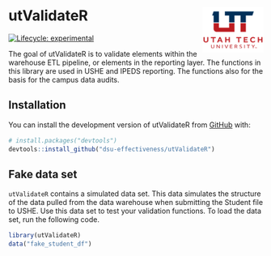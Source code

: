 
<!-- README.md is generated from README.Rmd. Please edit that file -->

# utValidateR <img src="man/figures/README-ut_ie_logo.png" align="right" width="120" />

<!-- badges: start -->

[![Lifecycle:
experimental](https://img.shields.io/badge/lifecycle-experimental-orange.svg)](https://lifecycle.r-lib.org/articles/stages.html#experimental)
<!-- badges: end -->

The goal of utValidateR is to validate elements within the warehouse ETL
pipeline, or elements in the reporting layer. The functions in this
library are used in USHE and IPEDS reporting. The functions also for the
basis for the campus data audits.

## Installation

You can install the development version of utValidateR from
[GitHub](https://github.com/) with:

``` r
# install.packages("devtools")
devtools::install_github("dsu-effectiveness/utValidateR")
```

## Fake data set

`utValidateR` contains a simulated data set. This data simulates the
structure of the data pulled from the data warehouse when submitting the
Student file to USHE. Use this data set to test your validation
functions. To load the data set, run the following code.

``` r
library(utValidateR)
data("fake_student_df")
```
